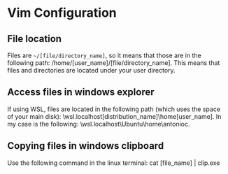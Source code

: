 # Vim Configuration
## File location
Files are ```~/[file/directory_name]```, so it means that those are in the following path: /home/[user_name]/[file/directory_name]. This means that files and directories are located under your user directory.
## Access files in windows explorer
If using WSL, files are located in the following path (which uses the space of your main disk): \\wsl.localhost\[distribution_name]\home\[user_name]. In my case is the following: \\wsl.localhost\Ubuntu\home\antonioc.
## Copying files in windows clipboard
Use the following command in the linux terminal: cat [file_name] | clip.exe
